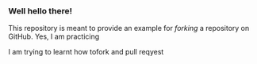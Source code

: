 ### Well hello there!

This repository is meant to provide an example for *forking* a repository on GitHub. Yes, I am practicing

I am trying to learnt how tofork and pull reqyest
